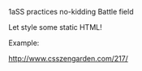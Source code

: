 1aSS practices no-kidding Battle field

Let style some static HTML! 

Example:

http://www.csszengarden.com/217/